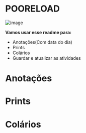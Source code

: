 # POORELOAD
![image](https://github.com/DanielCarvalhoS/POORELOAD/assets/162492997/8ba4e34f-7164-4abe-b02c-e584f2a2073c)

**Vamos usar esse readme para:**
- Anotações(Com data do dia)
- Prints
- Colários
- Guardar e atualizar as atividades 

# Anotações

# Prints

# Colários
